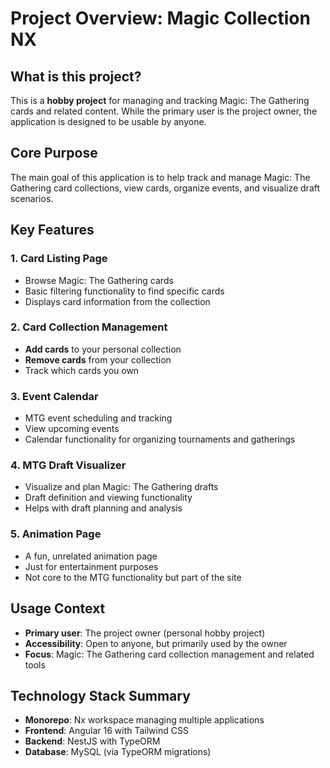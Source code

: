 # Project Overview: Magic Collection NX

## What is this project?

This is a **hobby project** for managing and tracking Magic: The Gathering cards and related content. While the primary user is the project owner, the application is designed to be usable by anyone.

## Core Purpose

The main goal of this application is to help track and manage Magic: The Gathering card collections, view cards, organize events, and visualize draft scenarios.

## Key Features

### 1. Card Listing Page
- Browse Magic: The Gathering cards
- Basic filtering functionality to find specific cards
- Displays card information from the collection

### 2. Card Collection Management
- **Add cards** to your personal collection
- **Remove cards** from your collection
- Track which cards you own

### 3. Event Calendar
- MTG event scheduling and tracking
- View upcoming events
- Calendar functionality for organizing tournaments and gatherings

### 4. MTG Draft Visualizer
- Visualize and plan Magic: The Gathering drafts
- Draft definition and viewing functionality
- Helps with draft planning and analysis

### 5. Animation Page
- A fun, unrelated animation page
- Just for entertainment purposes
- Not core to the MTG functionality but part of the site

## Usage Context

- **Primary user**: The project owner (personal hobby project)
- **Accessibility**: Open to anyone, but primarily used by the owner
- **Focus**: Magic: The Gathering card collection management and related tools

## Technology Stack Summary

- **Monorepo**: Nx workspace managing multiple applications
- **Frontend**: Angular 16 with Tailwind CSS
- **Backend**: NestJS with TypeORM
- **Database**: MySQL (via TypeORM migrations)

